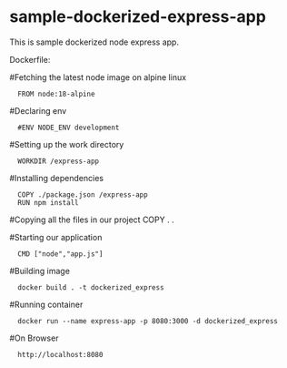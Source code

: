 # sample-dockerized-express-app

This is sample dockerized node express app.



Dockerfile: 


#Fetching the latest node image on alpine linux

      FROM node:18-alpine
      
#Declaring env

      #ENV NODE_ENV development

#Setting up the work directory

      WORKDIR /express-app

#Installing dependencies

      COPY ./package.json /express-app
      RUN npm install

#Copying all the files in our project
      COPY . .

#Starting our application

      CMD ["node","app.js"]





#Building image

      docker build . -t dockerized_express

#Running container

      docker run --name express-app -p 8080:3000 -d dockerized_express

#On Browser

      http://localhost:8080
